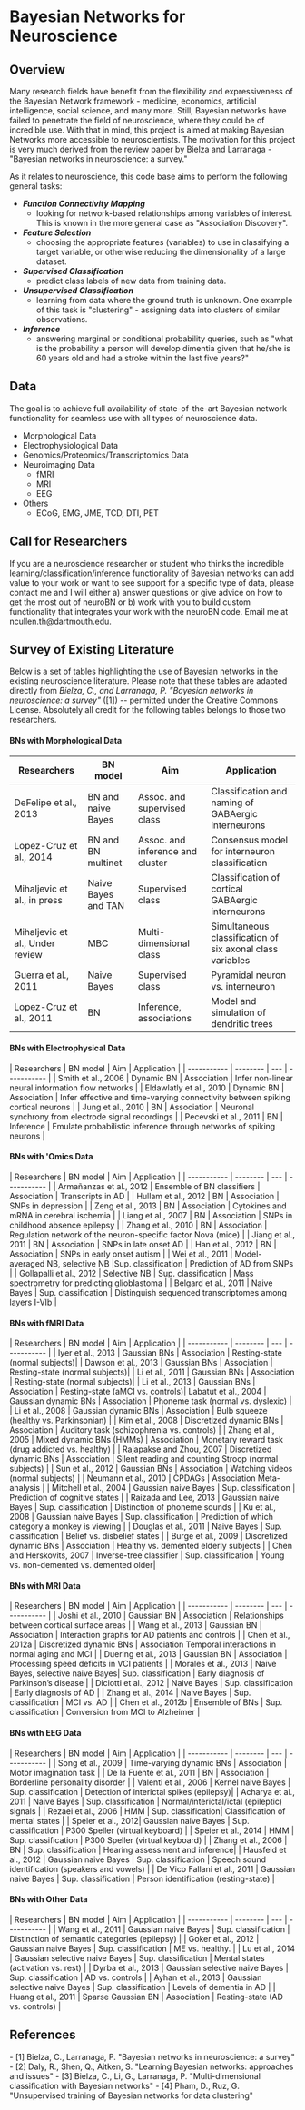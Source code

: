 # Bayesian Networks for Neuroscience

<h2>Overview</h2>
Many research fields have benefit from the flexibility and expressiveness of the Bayesian Network framework - medicine, economics, artificial intelligence, social science, and many more. Still, Bayesian networks have failed to penetrate the field of neuroscience, where they could be of incredible use. With that in mind, this project is aimed at making Bayesian Networks more accessible to neuroscientists. The motivation for this project is very much derived from the review paper by Bielza and Larranaga - "Bayesian networks in neuroscience: a survey."

As it relates to neuroscience, this code base aims to perform the following general tasks:
- <b><i>Function Connectivity Mapping</i></b>
	- looking for network-based relationships among variables of interest. This is
known in the more general case as "Association Discovery".
- <b><i>Feature Selection</i></b> 
	- choosing the appropriate features (variables) to use in classifying a target variable, or otherwise
reducing the dimensionality of a large dataset.
- <b><i>Supervised Classification</i></b>
	- predict class labels of new data from training data.
- <b><i>Unsupervised Classification</i></b>
	- learning from data where the ground truth is unknown. One example of this task is "clustering" - assigning data into clusters of similar observations.
- <b><i>Inference</i></b>
	- answering marginal or conditional probability queries, such as "what is the probability a person will develop dimentia given that he/she is 60 years old and had a stroke within the last five years?"

<h2>Data</h2>

The goal is to achieve full availability of state-of-the-art Bayesian network functionality for seamless use with all types of neuroscience data.
- Morphological Data
- Electrophysiological Data
- Genomics/Proteomics/Transcriptomics Data
- Neuroimaging Data
	- fMRI
	- MRI
	- EEG
- Others
	- ECoG, EMG, JME, TCD, DTI, PET

<h2>Call for Researchers</h2>
If you are a neuroscience researcher or student who thinks the incredible learning/classification/inference functionality of Bayesian networks can add value to your work or want to see support for a specific type of data, please contact me and I will either a) answer questions or give advice on how to get the most out of neuroBN or b) work with you to build custom functionality that integrates your work with the neuroBN code. Email me at ncullen.th@dartmouth.edu.




<h2>Survey of Existing Literature</h2>
Below is a set of tables highlighting the use of Bayesian networks in the existing neuroscience literature. Please note that these tables are adapted directly from <i>Bielza, C., and Larranaga, P. "Bayesian networks in neuroscience: a survey"</i> ([1]) -- permitted under the Creative Commons License. Absolutely all credit for the following tables belongs to those two researchers.

<h4>BNs with Morphological Data</h4>

| Researchers | BN model | Aim | Application |
| ----------- | -------- | --- | ----------- |
| DeFelipe et al., 2013 | BN and naive Bayes | Assoc. and supervised class | Classification and naming of GABAergic interneurons |
| Lopez-Cruz et al., 2014 | BN and BN multinet | Assoc. and inference and cluster | Consensus model for interneuron classification |
|Mihaljevic et al., in press | Naive Bayes and TAN | Supervised class | Classification of cortical GABAergic interneurons |
|Mihaljevic et al., Under review | MBC | Multi-dimensional class | Simultaneous classification of six axonal class variables |
|Guerra et al., 2011 | Naive Bayes | Supervised class | Pyramidal neuron vs. interneuron |
|Lopez-Cruz et al., 2011 | BN | Inference, associations | Model and simulation of dendritic trees |

<h4>BNs with Electrophysical Data</h4>
| Researchers | BN model | Aim | Application |
| ----------- | -------- | --- | ----------- |
| Smith et al., 2006 | Dynamic BN | Association | Infer non-linear neural information flow networks |
| Eldawlatly et al., 2010 | Dynamic BN | Association | Infer effective and time-varying connectivity between spiking cortical neurons |
| Jung et al., 2010 | BN | Association | Neuronal synchrony from electrode signal recordings |
| Pecevski et al., 2011 | BN | Inference | Emulate probabilistic inference through networks of spiking neurons |

<h4>BNs with 'Omics Data</h4>
| Researchers | BN model | Aim | Application |
| ----------- | -------- | --- | ----------- |
| Armañanzas et al., 2012 | Ensemble of BN classifiers | Association | Transcripts in AD |
| Hullam et al., 2012 | BN | Association | SNPs in depression |
| Zeng et al., 2013 | BN | Association | Cytokines and mRNA in cerebral ischemia |
| Liang et al., 2007 | BN | Association | SNPs in childhood absence epilepsy |
| Zhang et al., 2010 | BN | Association | Regulation network of the neuron-specific factor Nova (mice) |
| Jiang et al., 2011 | BN | Association | SNPs in late onset AD |
| Han et al., 2012 | BN | Association | SNPs in early onset autism |
| Wei et al., 2011 | Model-averaged NB, selective NB |Sup. classification | Prediction of AD from SNPs |
| Gollapalli et al., 2012 | Selective NB | Sup. classification | Mass spectrometry for predicting glioblastoma |
| Belgard et al., 2011 | Naive Bayes | Sup. classification | Distinguish sequenced transcriptomes among layers I-VIb |

<h4>BNs with fMRI Data</h4>
| Researchers | BN model | Aim | Application |
| ----------- | -------- | --- | ----------- |
| Iyer et al., 2013 | Gaussian BNs | Association | Resting-state (normal subjects)| 
| Dawson et al., 2013 | Gaussian BNs | Association | Resting-state (normal subjects)| 
| Li et al., 2011 | Gaussian BNs | Association | Resting-state (normal subjects)| 
| Li et al., 2013 | Gaussian BNs | Association | Resting-state (aMCI vs. controls)| 
Labatut et al., 2004 | Gaussian dynamic BNs | Association | Phoneme task (normal vs. dyslexic) | 
| Li et al., 2008 | Gaussian dynamic BNs | Association | Bulb squeeze (healthy vs. Parkinsonian) | 
| Kim et al., 2008 | Discretized dynamic BNs | Association | Auditory task (schizophrenia vs. controls) | 
| Zhang et al., 2005 | Mixed dynamic BNs (HMMs) | Association | Monetary reward task (drug addicted vs. healthy) | 
| Rajapakse and Zhou, 2007 | Discretized dynamic BNs | Association | Silent reading and counting Stroop (normal subjects) | 
| Sun et al., 2012 | Gaussian BNs | Association | Watching videos (normal subjects) | 
| Neumann et al., 2010 | CPDAGs | Association Meta-analysis | 
| Mitchell et al., 2004 | Gaussian naive Bayes | Sup. classification | Prediction of cognitive states | 
| Raizada and Lee, 2013 | Gaussian naive Bayes | Sup. classification | Distinction of phoneme sounds | 
| Ku et al., 2008 | Gaussian naive Bayes | Sup. classification | Prediction of which category a monkey is viewing | 
| Douglas et al., 2011 | Naive Bayes | Sup. classification | Belief vs. disbelief states | 
| Burge et al., 2009 | Discretized dynamic BNs | Association |  Healthy vs. demented elderly subjects | 
| Chen and Herskovits, 2007 | Inverse-tree classifier | Sup. classification | Young vs. non-demented vs. demented older|

<h4>BNs with MRI Data</h4>
| Researchers | BN model | Aim | Application |
| ----------- | -------- | --- | ----------- |
| Joshi et al., 2010 | Gaussian BN | Association | Relationships between cortical surface areas | 
| Wang et al., 2013 | Gaussian BN | Association | Interaction graphs for AD patients and controls | 
| Chen et al., 2012a | Discretized dynamic BNs | Association Temporal interactions in normal aging and MCI | 
| Duering et al., 2013 | Gaussian BN | Association | Processing speed deficits in VCI patients | 
| Morales et al., 2013 | Naive Bayes, selective naive Bayes|  Sup. classification | Early diagnosis of Parkinson’s disease | 
| Diciotti et al., 2012 | Naive Bayes | Sup. classification | Early diagnosis of AD | 
| Zhang et al., 2014 | Naive Bayes | Sup. classification | MCI vs. AD | 
| Chen et al., 2012b | Ensemble of BNs | Sup. classification | Conversion from MCI to Alzheimer | 

<h4>BNs with EEG Data</h4>
| Researchers | BN model | Aim | Application |
| ----------- | -------- | --- | ----------- |
| Song et al., 2009 | Time-varying dynamic BNs | Association | Motor imagination task | 
| De la Fuente et al., 2011 | BN | Association | Borderline personality disorder | 
| Valenti et al., 2006 | Kernel naive Bayes | Sup. classification | Detection of interictal spikes (epilepsy)| 
| Acharya et al., 2011 | Naive Bayes | Sup. classification | Normal/interictal/ictal (epileptic) signals | 
| Rezaei et al., 2006 | HMM | Sup. classification|  Classification of mental states | 
| Speier et al., 2012|  Gaussian naive Bayes | Sup. classification | P300 Speller (virtual keyboard) | 
| Speier et al., 2014 | HMM | Sup. classification | P300 Speller (virtual keyboard) | 
| Zhang et al., 2006 | BN | Sup. classification | Hearing assessment and inference| 
| Hausfeld et al., 2012 |  Gaussian naive Bayes | Sup. classification | Speech sound identification (speakers and vowels) | 
| De Vico Fallani et al., 2011 | Gaussian naive Bayes | Sup. classification | Person identification (resting-state) | 

<h4>BNs with Other Data</h4>
| Researchers | BN model | Aim | Application |
| ----------- | -------- | --- | ----------- |
| Wang et al., 2011 | Gaussian naive Bayes | Sup. classification | Distinction of semantic categories (epilepsy) | 
| Goker et al., 2012 | Gaussian naive Bayes | Sup. classification | ME vs. healthy. | 
| Lu et al., 2014 | Gaussian selective naive Bayes | Sup. classification | Mental states (activation vs. rest) | 
| Dyrba et al., 2013 | Gaussian selective naive Bayes | Sup. classification | AD vs. controls | 
| Ayhan et al., 2013 | Gaussian selective naive Bayes | Sup. classification | Levels of dementia in AD | 
| Huang et al., 2011 | Sparse Gaussian BN | Association | Resting-state (AD vs. controls) | 

<h2>References</h2>
- [1] Bielza, C., Larranaga, P. "Bayesian networks in neuroscience: a survey"
- [2] Daly, R., Shen, Q., Aitken, S. "Learning Bayesian networks: approaches and issues"
- [3] Bielza, C., Li, G., Larranaga, P. "Multi-dimensional classification with Bayesian networks"
- [4] Pham, D., Ruz, G. "Unsupervised training of Bayesian networks for data clustering"








